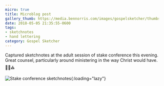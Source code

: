 ```yaml
---
micro: true
title: Microblog post
gallery_thumb: https://media.bennorris.com/images/gospelsketcher/thumbs/may-18-stake-conference.jpg
date: 2018-05-05 21:35:55-0600
tags:
- sketchnotes
- hand lettering
category: Gospel Sketcher
---
```


Captured sketchnotes at the adult session of stake conference this evening. Great counsel, particularly around ministering in the way Christ would have. ✍🏼⛪️ 

![Stake conference sketchnotes](https://media.bennorris.com/images/gospelsketcher/general/may-18-stake-conference.jpg){:loading="lazy"}